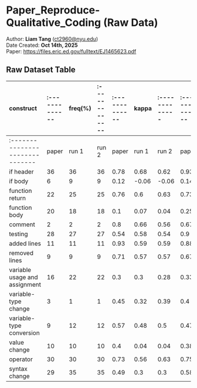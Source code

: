 # Paper_Reproduce-Qualitative_Coding (Raw Data)

Author: **Liam Tang** (<ct2960@nyu.edu>)  
Date Created: **Oct 14th, 2025**  
Paper: https://files.eric.ed.gov/fulltext/EJ1465623.pdf

## Raw Dataset Table

| construct                     |:-------------| freq(%)   |:-------------|:-------------| kappa   |:-------------|:-------------| prec   |:-------------|:-------------| recall   |:-------------|
|:------------------------------|:-------------|:----------|:-------------|:-------------|:--------|:-------------|:-------------|:-------|:-------------|:--------------|:---------|:--------------|
|:------------------------------| paper        | run 1     | run 2        | paper        | run 1   | run 2        | paper        | run 1  | run 2        | paper         | run 1    | run 2         |
| if header                     | 36           | 36        | 36           | 0.78         | 0.68    | 0.62         | 0.93         | 0.71   | 0.67         | 0.78          | 0.94     | 0.94          |
| if body                       | 6            | 9         | 9            | 0.12         | -0.06   | -0.06        | 0.14         | 0.06   | 0.06         | 0.39          | 0.33     | 0.33          |
| function return               | 22           | 25        | 25           | 0.76         | 0.6     | 0.63         | 0.73         | 0.62   | 0.63         | 0.95          | 0.84     | 0.88          |
| function body                 | 20           | 18        | 18           | 0.1          | 0.07    | 0.04         | 0.25         | 0.21   | 0.2          | 0.66          | 0.67     | 0.61          |
| comment                       | 2            | 2         | 2            | 0.8          | 0.66    | 0.56         | 0.67         | 0.5    | 0.4          | 1             | 1        | 1             |
| testing                       | 28           | 27        | 27           | 0.54         | 0.58    | 0.54         | 0.9          | 0.83   | 0.82         | 0.48          | 0.56     | 0.52          |
| added lines                   | 11           | 11        | 11           | 0.93         | 0.59    | 0.59         | 0.88         | 0.48   | 0.48         | 1             | 1        | 1             |
| removed lines                 | 9            | 9         | 9            | 0.71         | 0.57    | 0.57         | 0.67         | 0.45   | 0.45         | 0.84          | 1        | 1             |
| variable usage and assignment | 16           | 22        | 22           | 0.3          | 0.3     | 0.28         | 0.33         | 0.37   | 0.35         | 0.85          | 0.86     | 0.86          |
| variable-type change          | 3            | 1         | 1            | 0.45         | 0.32    | 0.39         | 0.4          | 0.2    | 0.25         | 0.8           | 1        | 1             |
| variable-type conversion      | 9            | 12        | 12           | 0.57         | 0.48    | 0.5          | 0.47         | 0.41   | 0.42         | 0.96          | 0.92     | 0.92          |
| value change                  | 10           | 10        | 10           | 0.4          | 0.04    | 0.04         | 0.38         | 0.12   | 0.12         | 0.62          | 1        | 1             |
| operator                      | 30           | 30        | 30           | 0.73         | 0.56    | 0.63         | 0.75         | 0.71   | 0.72         | 0.9           | 0.67     | 0.77          |
| syntax change                 | 29           | 35        | 35           | 0.49         | 0.3     | 0.3          | 0.58         | 0.5    | 0.5          | 0.79          | 0.69     | 0.69          |
